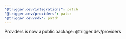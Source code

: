 ```yaml
---
"@trigger.dev/integrations": patch
"@trigger.dev/providers": patch
"@trigger.dev/sdk": patch
---
```


Providers is now a public package: @trigger.dev/providers
